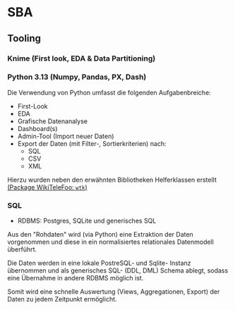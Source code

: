 # SBA
## Tooling

### Knime (First look, EDA & Data Partitioning)

### Python 3.13 (Numpy, Pandas, PX, Dash)

Die Verwendung von Python umfasst die folgenden Aufgabenbreiche:

- First-Look
- EDA 
- Grafische Datenanalyse
- Dashboard(s)
- Admin-Tool (Import neuer Daten)
- Export der Daten (mit Filter-, Sortierkriterien) nach:
    - SQL
    - CSV
    - XML

Hierzu wurden neben den erwähnten Bibliotheken Helferklassen erstellt [(Package WikiTeleFoo: ```wtk```)](../Dashboards/python/wtf/README.md)

### SQL 

- RDBMS: Postgres,  SQLite und generisches SQL

Aus den "Rohdaten" wird (via Python) eine Extraktion der Daten vorgenommen und diese in ein normalisiertes relationales Datenmodell überführt.

Die Daten werden in eine lokale PostreSQL- und Sqlite- Instanz übernommen und als generisches SQL- (DDL, DML) Schema
ablegt, sodass eine Übernahme in andere RDBMS möglich ist.

Somit wird eine schnelle Auswertung (Views, Aggregationen, Export) der Daten zu jedem Zeitpunkt ermöglicht.

